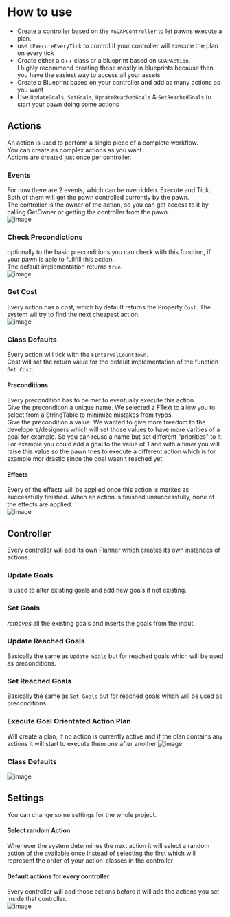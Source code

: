 # How to use

* Create a controller based on the ```AGOAPController``` to let pawns execute a plan.
* use ```bExecuteEveryTick``` to control if your controller will execute the plan on every tick
* Create either a c++ class or a blueprint based on ```GOAPAction```.  
 I highly recommend creating those mostly in blueprints because then you have the easiest way to access all your assets
* Create a Blueprint based on your controller and add as many actions as you want
* Use ```UpdateGoals```, ```SetGoals```, ```UpdateReachedGoals``` & ```SetReachedGoals``` to start your pawn doing some actions


## Actions
An action is used to perform a single piece of a complete workflow.  
You can create as complex actions as you want.  
Actions are created just once per controller.

### Events
For now there are 2 events, which can be overridden. Execute and Tick. Both of them will get the pawn controlled currently by the pawn.  
The controller is the owner of the action, so you can get access to it by calling GetOwner or getting the controller from the pawn.  
![image](https://user-images.githubusercontent.com/6481850/114223613-549e9d00-9970-11eb-9d9b-acf8ee28eb86.png)

### Check Precondictions
optionally to the basic preconditions you can check with this function, if your pawn is able to fullfill this action.  
The default implementation returns ```true```.  
![image](https://user-images.githubusercontent.com/6481850/114223746-7861e300-9970-11eb-85dd-977e3c4ac30d.png)

### Get Cost
Every action has a cost, which by default returns the Property ```Cost```. The system wil try to find the next cheapest action.  
![image](https://user-images.githubusercontent.com/6481850/114223675-64b67c80-9970-11eb-8c29-37daaf0c7745.png)

### Class Defaults
Every action will tick with the ```FIntervalCountdown```.  
Cost will set the return value for the default implementation of the function ```Get Cost```.  
#### Preconditions
Every precondition has to be met to eventually execute this action.  
Give the precondition a unique name. We selected a FText to allow you to select from a StringTable to minimize mistakes from typos.  
Give the precondition a value. We wanted to give more freedom to the developers/designers which will set those values to have more varities of a goal for example. So you can reuse a name but set different "priorities" to it. For example you could add a goal to the value of 1 and with a timer you will raise this value so the pawn tries to execute a different action which is for example mor drastic since the goal wasn't reached yet.
#### Effects
Every of the effects will be applied once this action is markes as successfully finished. When an action is finished unsuccessfully, none of the effects are applied.  
![image](https://user-images.githubusercontent.com/6481850/114223855-9891a200-9970-11eb-984e-714e9889725c.png)

## Controller
Every controller will add its own Planner which creates its own instances of actions.
### Update Goals
Is used to alter existing goals and add new goals if not existing.  
### Set Goals
_removes_ all the existing goals and inserts the goals from the input.
### Update Reached Goals
Basically the same as ```Update Goals``` but for reached goals which will be used as preconditions.
### Set Reached Goals
Basically the same as ```Set Goals``` but for reached goals which will be used as preconditions.
### Execute Goal Orientated Action Plan
Will create a plan, if no action is currently active and if the plan contains any actions it will start to execute them one after another
![image](https://user-images.githubusercontent.com/6481850/114227206-f58f5700-9974-11eb-9498-01902bf86d70.png)

### Class Defaults
![image](https://user-images.githubusercontent.com/6481850/114228764-38eac500-9977-11eb-85f6-d0da5661f33b.png)



## Settings
You can change some settings for the whole project.  
#### Select random Action
Whenever the system determines the next action it will select a random action of the available once instead of selecting the first which will represent the order of your action-classes in the controller
#### Default actions for every controller
Every controller will add those actions before it will add the actions you set inside that controller.  
![image](https://user-images.githubusercontent.com/6481850/114226388-cc21fb80-9973-11eb-98bf-70e9b40b4ba9.png)
